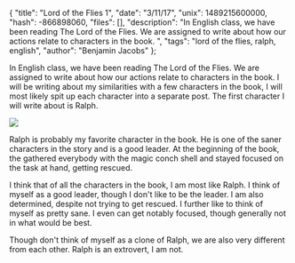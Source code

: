 {
  "title": "Lord of the Flies 1",
  "date": "3/11/17",
  "unix": 1489215600000,
  "hash": -866898060,
  "files": [],
  "description": "In English class, we have been reading The Lord of the Flies.  We are assigned to write about how our actions relate to characters in the book. ",
  "tags": "lord of the flies, ralph, english",
  "author": "Benjamin Jacobs"
};

In English class, we have been reading The Lord of the Flies.  We are assigned to write about how our actions relate to characters in the book.  I will be writing about my similarities with a few characters in the book, I will most likely spit up each character into a separate post.  The first character I will write about is Ralph.  

<img src="https://s3.amazonaws.com/s3.timetoast.com/public/uploads/photos/5160772/LOTF_8_large.jpg?1476750272"/>

Ralph is probably my favorite character in the book.  He is one of the saner characters in the story and is a good leader.  At the beginning of the book, the gathered everybody with the magic conch shell and stayed focused on the task at hand, getting rescued.  

I think that of all the characters in the book, I am most like Ralph.  I think of myself as a good leader, though I don't like to be the leader.  I am also determined, despite not trying to get rescued.  I further like to think of myself as pretty sane.  I even can get notably focused, though generally not in what would be best.

Though don't think of myself as a clone of Ralph, we are also very different from each other.  Ralph is an extrovert, I am not.  <Something else..>